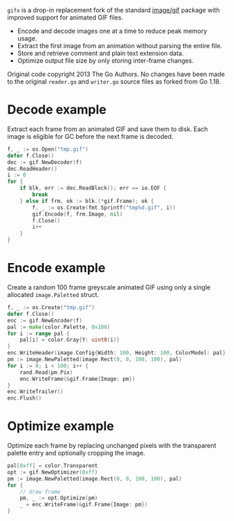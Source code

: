 `gifx` is a drop-in replacement fork of the standard [image/gif](https://pkg.go.dev/image/gif) package with improved support for animated GIF files.

* Encode and decode images one at a time to reduce peak memory usage.
* Extract the first image from an animation without parsing the entire file. 
* Store and retrieve comment and plain text extension data.
* Optimize output file size by only storing inter-frame changes.

Original code copyright 2013 The Go Authors. No changes have been made to the original `reader.go` and `writer.go` source files as forked from Go 1.18.

# Decode example

Extract each frame from an animated GIF and save them to disk. Each image is eligible for GC before the next frame is decoded.

```go
f, _ := os.Open("tmp.gif")
defer f.Close()
dec := gif.NewDecoder(f)
dec.ReadHeader()
i := 0
for {
    if blk, err := dec.ReadBlock(); err == io.EOF {
        break
    } else if frm, ok := blk.(*gif.Frame); ok {
        f, _ := os.Create(fmt.Sprintf("tmp%d.gif", i))
        gif.Encode(f, frm.Image, nil)
        f.Close()
        i++
    }
}
```

# Encode example

Create a random 100 frame greyscale animated GIF using only a single allocated `image.Paletted` struct.

```go
f, _ := os.Create("tmp.gif")
defer f.Close()
enc := gif.NewEncoder(f)
pal := make(color.Palette, 0x100)
for i := range pal {
    pal[i] = color.Gray{Y: uint8(i)}
}
enc.WriteHeader(image.Config{Width: 100, Height: 100, ColorModel: pal}, 0)
pm := image.NewPaletted(image.Rect(0, 0, 100, 100), pal)
for i := 0; i < 100; i++ {
    rand.Read(pm.Pix)
    enc.WriteFrame(&gif.Frame{Image: pm})
}
enc.WriteTrailer()
enc.Flush()
```

# Optimize example

Optimize each frame by replacing unchanged pixels with the transparent palette entry and optionally cropping the image.

```go
pal[0xff] = color.Transparent
opt := gif.NewOptimizer(0xff)
pm := image.NewPaletted(image.Rect(0, 0, 100, 100), pal)
for {
    // draw frame
    pm, _ := opt.Optimize(pm)
    _ = enc.WriteFrame(&gif.Frame{Image: pm})
}
```
